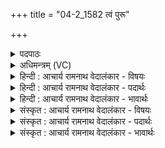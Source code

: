 +++
title = "04-2_1582 त्वं पुरू"

+++
<details><summary>पदपाठः</summary>

त्व꣢म्। पु꣣रु꣢। स꣣ह꣡स्रा꣢णि। श꣣ता꣡नि꣢। च꣣। यूथा꣢। दा꣣ना꣡य꣢। म꣣ꣳहसे। आ꣢। पु꣣रन्दर꣢म्। पु꣣रम्। दर꣢म्। च꣣कृम। वि꣡प्र꣢꣯वचसः। वि꣡प्र꣢꣯। व꣣चसः। इ꣡न्द्र꣢꣯म्। गा꣡य꣢꣯न्तः। अ꣡व꣢꣯से। १५८२।
</details>

<details><summary>अधिमन्त्रम् (VC)</summary>

- इन्द्रः
- भर्गः प्रागाथः
- बार्हतः प्रगाथः (विषमा बृहती, समा सतोबृहती)
- पञ्चमः
</details>

<details><summary>हिन्दी : आचार्य रामनाथ वेदालंकार - विषयः</summary>

आगे फिर परमात्मा को संबोधन है।
</details>

<details><summary>हिन्दी : आचार्य रामनाथ वेदालंकार - पदार्थः</summary>

पदार्थान्वय -  हे इन्द्र ! हे परमैश्वर्यशालिन् परमात्मदेव ! (त्वम्) परम दानी आप (पुरू) बहुत से (सहस्राणि) हजार, (शतानि च) और सौ हजार अर्थात् लाख (यूथा) गौओं के झुण्डों को अर्थात् अध्यात्मप्रकाश के समूहों को (दानाय) अन्यों को देने के लिए,हम योगाभ्यासियों को (मंहसे) देते हो। (विप्रवचसः) बुद्धिपूर्वक वचनोंवाले,हम (गायन्तः) आपकी स्तुति का गान करते हुए (अवसे) रक्षा के लिए (पुरुन्दरम्) विपत्तिरूप नगरियों को तोड़-फोड़ देनेवाले (इन्द्रम्) वीर आपको (आ चकृम) अपना सखा बना लेते हैं ॥२॥
</details>

<details><summary>हिन्दी : आचार्य रामनाथ वेदालंकार - भावार्थः</summary>

भावार्थ -  निरन्तर योगाभ्यास की साधना से,परमात्मा के ध्यान से,प्रणव-जप आदि से अनन्त प्रकाश के समूह सामने आते हैं,जिनकी चकमक से चमत्कृत हुआ साधक परम स्थिति को पा लेता है ॥२॥
</details>

<details><summary>संस्कृत : आचार्य रामनाथ वेदालंकार - विषयः</summary>

अथ पुनरपि परमात्मानं सम्बोधयति।
</details>

<details><summary>संस्कृत : आचार्य रामनाथ वेदालंकार - पदार्थः</summary>

पदार्थान्वय -  हे इन्द्र ! हे परमैश्वर्यशालिन् परमात्मदेव ! (त्वम्) परमदानी त्वम् (पुरू) पुरूणि बहूनि (सहस्राणि) सहस्र-संख्यकानि, (शतानि च) शत-सहस्राणि च,लक्षसंख्यकानि इत्यर्थः (यूथा) गोयूथानि अध्यात्मप्रकाशसमूहान् (दानाय) अन्येभ्यः प्रदानाय (मंहसे) योगाभ्यासिभ्यः अस्मभ्यम् ददासि।[महतिर्दानकर्मा। निघं० ३।२०।] (विप्रवचसः) प्राज्ञवचनाः वयम् (गायन्तः) स्तुतिं कीर्तयन्तः (अवसे) रक्षार्थम् (पुरन्दरम्) विपत्पुरीणां विदारयितारम् (इन्द्रम्) वीरं त्वाम् (आ चकृम) स्वकीयं सखायं कुर्मः ॥२॥
</details>

<details><summary>संस्कृत : आचार्य रामनाथ वेदालंकार - भावार्थः</summary>

भावार्थ -  निरन्तरं योगाभ्याससाधनया परमात्मध्यानेन प्रणवजपादिना चानन्तप्रकाशसमूहाः पुरतः समायान्ति येषां चाकचक्येन चमत्कृतः साधकः परमां स्थितिं लभते ॥२॥
</details>
